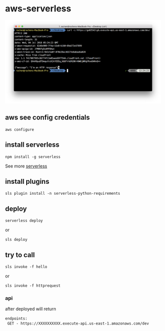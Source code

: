 # aws-serverless

![webapi](https://raw.githubusercontent.com/anelhaman/aws-serverless/master/screen.png)

## aws see config credentials

```
aws configure
```

## install serverless

```
npm install -g serverless
```

See more [serverless](https://www.npmjs.com/package/serverless) 


## install plugins

```
sls plugin install -n serverless-python-requirements
```

## deploy

```
serverless deploy
```

or

```
sls deploy
```

## try to call

```
sls invoke -f hello
```

or

```
sls invoke -f httprequest
```

### api

after deployed will return

```
endpoints:
 GET - https://XXXXXXXXXX.execute-api.us-east-1.amazonaws.com/dev
```

